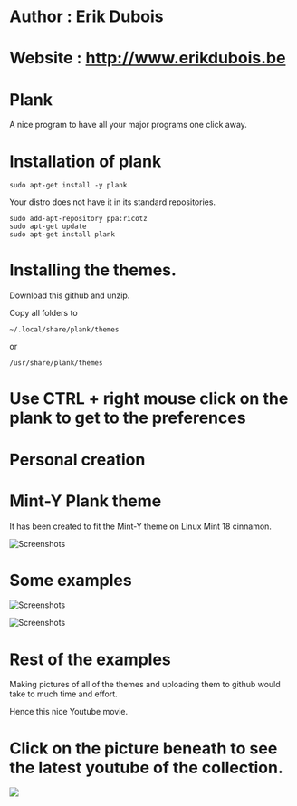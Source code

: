 # Author 	: 	Erik Dubois
# Website 	: 	http://www.erikdubois.be

# Plank 

A nice program to have all your major programs one click away.


# Installation of plank

	sudo apt-get install -y plank 

Your distro does not have it in its standard repositories.

	sudo add-apt-repository ppa:ricotz
 	sudo apt-get update
 	sudo apt-get install plank

# Installing the themes.


 Download this github and unzip.

 Copy all folders to 

 	~/.local/share/plank/themes

 or

 	/usr/share/plank/themes


# Use CTRL + right mouse click on the plank to get to the preferences




# Personal creation


# Mint-Y Plank theme

It has been created to fit the Mint-Y theme on Linux Mint 18 cinnamon.

![Screenshots](http://i.imgur.com/bJYw3Rb.png)




# Some examples



![Screenshots](http://i.imgur.com/Sp6Goux.png)



![Screenshots](http://i.imgur.com/cbIxZZ6.png)



# Rest of the examples

Making pictures of all of the themes and uploading them to github would take to much time and effort.

Hence this nice Youtube movie.

# Click on the picture beneath to see the latest youtube of the collection.

<a target="_blank" href="https://youtu.be/BuE81uFMxR8">
<img style="max-width:100%;" src="http://i.imgur.com/oBJD5AK.png">
</a> 

